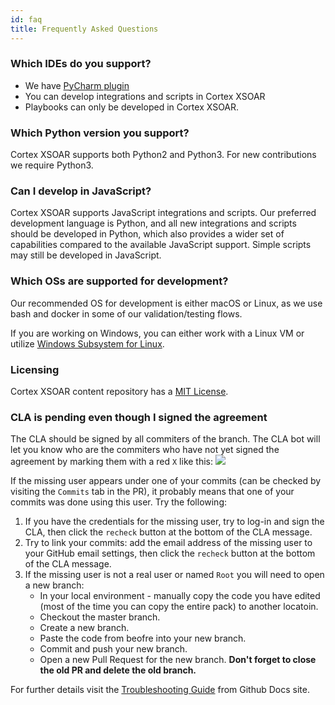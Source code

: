 ```yaml
---
id: faq
title: Frequently Asked Questions
---
```


### Which IDEs do you support?
- We have [PyCharm plugin](https://plugins.jetbrains.com/plugin/12093-demisto-add-on-for-pycharm)
- You can develop integrations and scripts in Cortex XSOAR
- Playbooks can only be developed in Cortex XSOAR.

### Which Python version you support?
Cortex XSOAR supports both Python2 and Python3. For new contributions we require Python3.

### Can I develop in JavaScript?
Cortex XSOAR supports JavaScript integrations and scripts. Our preferred development language is Python, and all new integrations and scripts should be developed in Python, which also provides a wider set of capabilities compared to the available JavaScript support. Simple scripts may still be developed in JavaScript.

### Which OSs are supported for development?
Our recommended OS for development is either macOS or Linux, as we use bash and docker in some of our validation/testing flows.

If you are working on Windows, you can either work with a Linux VM or utilize [Windows Subsystem for Linux](https://docs.microsoft.com/en-us/windows/wsl/install-win10).

### Licensing
Cortex XSOAR content repository has a [MIT License](https://github.com/demisto/content/blob/master/LICENSE).

### CLA is pending even though I signed the agreement
The CLA should be signed by all commiters of the branch. The CLA bot will let you know who are the commiters who have not yet signed the agreement by marking them with a red `X` like this:
![](../doc_imgs/contributing/failed_CLA.png)

If the missing user appears under one of your commits (can be checked by visiting the `Commits` tab in the PR), it probably means that one of your commits was done using this user. Try the following:
1. If you have the credentials for the missing user, try to log-in and sign the CLA, then click the `recheck` button at the bottom of the CLA message. 
2. Try to link your commits: add the email address of the missing user to your GitHub email settings, then click the `recheck` button at the bottom of the CLA message. 
3. If the missing user is not a real user or named `Root` you will need to open a new branch: 
    - In your local environment - manually copy the code you have edited (most of the time you can copy the entire pack) to another locatoin.
    - Checkout the master branch.
    - Create a new branch.
    - Paste the code from beofre into your new branch.
    - Commit and push your new branch.
    - Open a new Pull Request for the new branch. **Don't forget to close the old PR and delete the old branch.**

For further details visit the [Troubleshooting Guide](https://docs.github.com/en/github/committing-changes-to-your-project/why-are-my-commits-linked-to-the-wrong-user) from Github Docs site.


